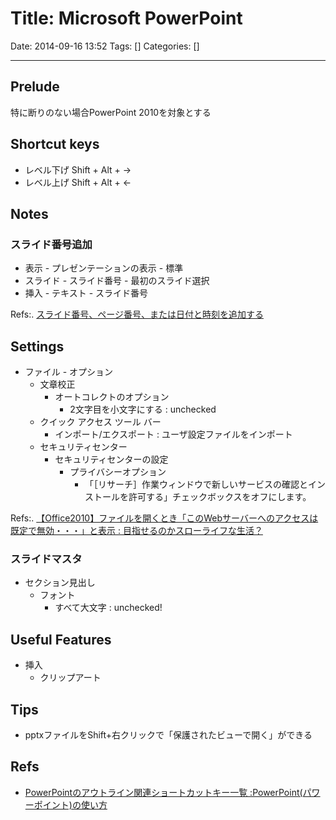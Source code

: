 # Title: Microsoft PowerPoint

Date: 2014-09-16 13:52
Tags: []
Categories: []

---

## Prelude

特に断りのない場合PowerPoint 2010を対象とする

## Shortcut keys

* レベル下げ
        Shift + Alt + →
* レベル上げ
        Shift + Alt + ←

## Notes

### スライド番号追加

* 表示 - プレゼンテーションの表示 - 標準
* スライド - スライド番号 - 最初のスライド選択
* 挿入 - テキスト - スライド番号

Refs:. [スライド番号、ページ番号、または日付と時刻を追加する](https://support.office.com/ja-jp/article/%E3%82%B9%E3%83%A9%E3%82%A4%E3%83%89%E7%95%AA%E5%8F%B7%E3%80%81%E3%83%9A%E3%83%BC%E3%82%B8%E7%95%AA%E5%8F%B7%E3%80%81%E3%81%BE%E3%81%9F%E3%81%AF%E6%97%A5%E4%BB%98%E3%81%A8%E6%99%82%E5%88%BB%E3%82%92%E8%BF%BD%E5%8A%A0%E3%81%99%E3%82%8B-21e67a79-3d55-4d97-ba7f-4f32c160ec5b?ui=ja-JP&rs=ja-JP&ad=JP)

## Settings

* ファイル - オプション
    * 文章校正
        * オートコレクトのオプション
            * 2文字目を小文字にする : unchecked
    * クイック アクセス ツール バー
        * インポート/エクスポート : ユーザ設定ファイルをインポート
    * セキュリティセンター
        * セキュリティセンターの設定
            * プライバシーオプション
                * 「［リサーチ］作業ウィンドウで新しいサービスの確認とインストールを許可する」チェックボックスをオフにします。

Refs:. [【Office2010】ファイルを開くとき「このWebサーバーへのアクセスは既定で無効・・・」と表示 : 目指せるのかスローライフな生活？](http://okirakurak.exblog.jp/14291012)

### スライドマスタ

* セクション見出し
    * フォント
        * すべて大文字 : unchecked!

## Useful Features

* 挿入
    * クリップアート

## Tips

* pptxファイルをShift+右クリックで「保護されたビューで開く」ができる

## Refs

* [PowerPointのアウトライン関連ショートカットキー一覧 :PowerPoint(パワーポイント)の使い方](http://www.relief.jp/itnote/archives/014559.php)

